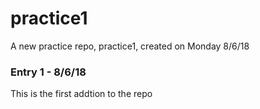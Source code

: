 # practice1
A new practice repo, practice1, created on Monday 8/6/18
<h3>Entry 1 - 8/6/18</h3>
<p>This is the first addtion to the repo</p>

